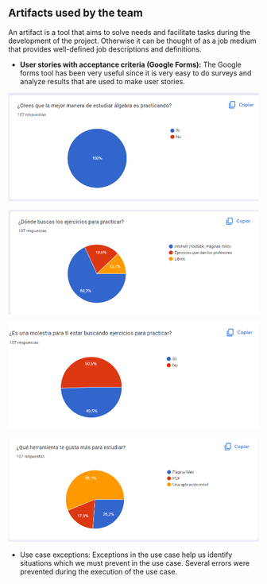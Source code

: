 ## Artifacts used by the team
An artifact is a tool that aims to solve needs and facilitate tasks during the development of the project. Otherwise it can be thought of as a job medium that provides well-defined job descriptions and definitions.
+ **User stories with acceptance criteria (Google Forms):** The Google forms tool has been very useful since it is very easy to do surveys and analyze results that are used to make user stories.  

![alt text](https://github.com/CesarHuertaUADY/Proyecto_Fundamentos_IS/blob/First-Deadline/Artifacts/Forms/Question_1.png)

![alt text](https://github.com/CesarHuertaUADY/Proyecto_Fundamentos_IS/blob/First-Deadline/Artifacts/Forms/Question_2.png)

![alt text](https://github.com/CesarHuertaUADY/Proyecto_Fundamentos_IS/blob/First-Deadline/Artifacts/Forms/Question_3.png)

![alt text](https://github.com/CesarHuertaUADY/Proyecto_Fundamentos_IS/blob/First-Deadline/Artifacts/Forms/Question_4.png)

+ Use case exceptions: Exceptions in the use case help us identify situations which we must prevent in the use case. Several errors were prevented during the execution of the use case.
